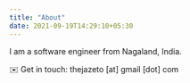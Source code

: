 ```yaml
---
title: "About"
date: 2021-09-19T14:29:10+05:30
---
```


I am a software engineer from Nagaland, India.

✉️ Get in touch: thejazeto [at] gmail [dot] com
